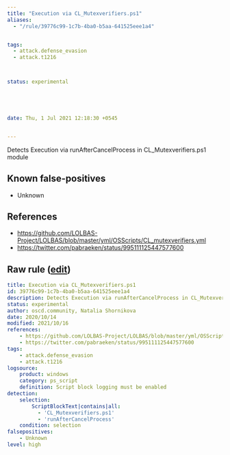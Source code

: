 ```yaml
---
title: "Execution via CL_Mutexverifiers.ps1"
aliases:
  - "/rule/39776c99-1c7b-4ba0-b5aa-641525eee1a4"


tags:
  - attack.defense_evasion
  - attack.t1216



status: experimental





date: Thu, 1 Jul 2021 12:18:30 +0545


---
```


Detects Execution via runAfterCancelProcess in CL_Mutexverifiers.ps1 module

<!--more-->


## Known false-positives

* Unknown



## References

* https://github.com/LOLBAS-Project/LOLBAS/blob/master/yml/OSScripts/CL_mutexverifiers.yml
* https://twitter.com/pabraeken/status/995111125447577600


## Raw rule ([edit](https://github.com/SigmaHQ/sigma/edit/master/rules/windows/powershell/powershell_script/posh_ps_cl_mutexverifiers_lolscript.yml))
```yaml
title: Execution via CL_Mutexverifiers.ps1
id: 39776c99-1c7b-4ba0-b5aa-641525eee1a4
description: Detects Execution via runAfterCancelProcess in CL_Mutexverifiers.ps1 module
status: experimental
author: oscd.community, Natalia Shornikova
date: 2020/10/14
modified: 2021/10/16
references:
    - https://github.com/LOLBAS-Project/LOLBAS/blob/master/yml/OSScripts/CL_mutexverifiers.yml
    - https://twitter.com/pabraeken/status/995111125447577600
tags:
    - attack.defense_evasion
    - attack.t1216
logsource:
    product: windows
    category: ps_script
    definition: Script block logging must be enabled
detection:
    selection:
        ScriptBlockText|contains|all:
          - 'CL_Mutexverifiers.ps1'
          - 'runAfterCancelProcess'
    condition: selection
falsepositives:
    - Unknown
level: high
```
